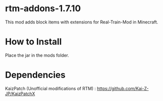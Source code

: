 # rtm-addons-1.7.10
This mod adds block items with extensions for Real-Train-Mod in Minecraft.

# How to Install
Place the jar in the mods folder.

# Dependencies
KaizPatch (Unofficial modifications of RTM) : https://github.com/Kai-Z-JP/KaizPatchX
